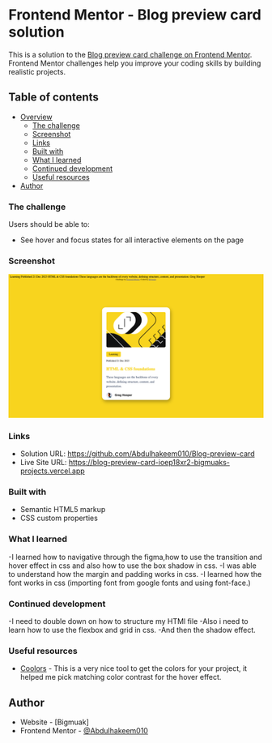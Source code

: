 # Frontend Mentor - Blog preview card solution

This is a solution to the [Blog preview card challenge on Frontend Mentor](https://www.frontendmentor.io/challenges/blog-preview-card-ckPaj01IcS). Frontend Mentor challenges help you improve your coding skills by building realistic projects. 

## Table of contents

- [Overview](#overview)
  - [The challenge](#the-challenge)
  - [Screenshot](#screenshot)
  - [Links](#links)
  - [Built with](#built-with)
  - [What I learned](#what-i-learned)
  - [Continued development](#continued-development)
  - [Useful resources](#useful-resources)
- [Author](#author)


### The challenge

Users should be able to:

- See hover and focus states for all interactive elements on the page

### Screenshot

![screenshot](./screenshot.png)


### Links

- Solution URL: https://github.com/Abdulhakeem010/Blog-preview-card
- Live Site URL: https://blog-preview-card-ioep18xr2-bigmuaks-projects.vercel.app


### Built with

- Semantic HTML5 markup
- CSS custom properties


### What I learned

-I learned how to navigative through the figma,how to use the transition and hover effect in css and also how to use the box shadow in css.
-I was able to understand how the margin and padding works in css.
-I learned how the font works in css (importing font from google fonts and using font-face.) 


### Continued development

-I need to double down on how to structure my HTMl file 
-Also i need to learn how to use the flexbox and grid in css.
-And then the shadow effect.


### Useful resources

- [Coolors](https://coolors.co) - This is a very nice tool to get the colors for your project, it helped me pick matching color contrast for the hover effect.


## Author

- Website - [Bigmuak]
- Frontend Mentor - [@Abdulhakeem010](https://www.frontendmentor.io/profile/@Abdulhakeem010)


